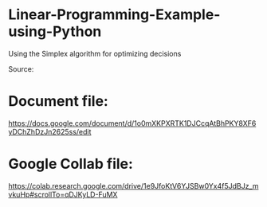 # Linear-Programming-Example-using-Python
Using the Simplex algorithm for optimizing decisions 

Source:
# Document file: 
https://docs.google.com/document/d/1o0mXKPXRTK1DJCcqAtBhPKY8XF6yDChZhDzJn2625ss/edit
# Google Collab file: 
https://colab.research.google.com/drive/1e9JfoKtV6YJSBw0Yx4f5JdBJz_mvkuHp#scrollTo=qDJKyLD-FuMX
